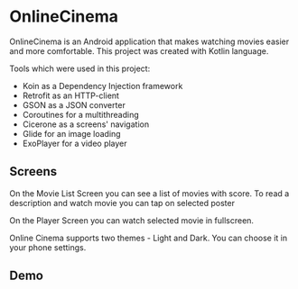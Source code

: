 # OnlineCinema

OnlineCinema is an Android application that makes watching movies easier and more comfortable. This project was created with Kotlin language.

Tools which were used in this project:
- Koin as a Dependency Injection framework
- Retrofit as an HTTP-client
- GSON as a JSON converter
- Coroutines for a multithreading
- Cicerone as a screens' navigation
- Glide for an image loading
- ExoPlayer for a video player

## Screens

On the Movie List Screen you can see a list of movies with score. To read a description and watch movie you can tap on selected poster


On the Player Screen you can watch selected movie in fullscreen.


Online Cinema supports two themes - Light and Dark. You can choose it in your phone settings.


## Demo
